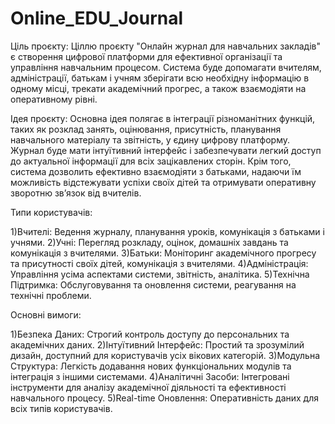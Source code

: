 # Online_EDU_Journal
Ціль проєкту:
Ціллю проєкту "Онлайн журнал для навчальних закладів" є створення цифрової платформи для ефективної організації та управління навчальним процесом. Система буде допомагати вчителям, адміністрації, батькам і учням зберігати всю необхідну інформацію в одному місці, трекати академічний прогрес, а також взаємодіяти на оперативному рівні.

Ідея проєкту:
Основна ідея полягає в інтеграції різноманітних функцій, таких як розклад занять, оцінювання, присутність, планування навчального матеріалу та звітність, у єдину цифрову платформу. Журнал буде мати інтуїтивний інтерфейс і забезпечувати легкий доступ до актуальної інформації для всіх зацікавлених сторін. Крім того, система дозволить ефективно взаємодіяти з батьками, надаючи їм можливість відстежувати успіхи своїх дітей та отримувати оперативну зворотню зв’язок від вчителів.

Типи користувачів:
                                            
1)Вчителі: Ведення журналу, планування уроків, комунікація з батьками і учнями.
2)Учні: Перегляд розкладу, оцінок, домашніх завдань та комунікація з вчителями.
3)Батьки: Моніторинг академічного прогресу та присутності своїх дітей, комунікація з вчителями.
4)Адміністрація: Управління усіма аспектами системи, звітність, аналітика.
5)Технічна Підтримка: Обслуговування та оновлення системи, реагування на технічні проблеми.

Основні вимоги:

1)Безпека Даних: Строгий контроль доступу до персональних та академічних даних.
2)Інтуїтивний Інтерфейс: Простий та зрозумілий дизайн, доступний для користувачів усіх вікових категорій.
3)Модульна Структура: Легкість додавання нових функціональних модулів та інтеграція з іншими системами.
4)Аналітичні Засоби: Інтегровані інструменти для аналізу академічної діяльності та ефективності навчального процесу.
5)Real-time Оновлення: Оперативність даних для всіх типів користувачів.
